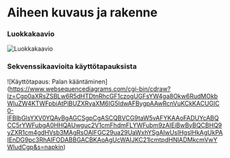 # Aiheen kuvaus ja rakenne

### Luokkakaavio

![Luokkakaavio](https://yuml.me/bf80dc51)

### Sekvenssikaavioita käyttötapauksista

![Käyttötapaus: Palan kääntäminen] (https://www.websequencediagrams.com/cgi-bin/cdraw?lz=Cgp0aXRsZSBLw6R5dHTDtnRhcGF1czogUGFsYW4ga8Okw6RudMOkbWluZW4KTWFpbiAtPiBUZXRyaXM6IG5ldwAFBygpAAwRcnVuKCkKACUGIC0-IFBlbGlsYXV0YQAyBgAGCSgpCgASCQBVCG9taW5vAFYKAAoFADUYcABQCC5rYWFubgA0HHQAUwguc2V1cmFhdmFLYWFubm9zAIEiBwByBQCBHQ9yZXR1cm4gdHVsb3MAgRsOAIFGC29ua29UaWxhYSgAIwUsIHgsIHkAgUkPAIEnDG9pc3RhAIFODABBGACBKAoAgUcWAIJKC21lcmtpdHNlADMkcmVwYWludCgp&s=napkin)
